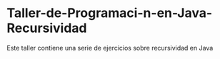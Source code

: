 # Taller-de-Programaci-n-en-Java-Recursividad
Este taller contiene una serie de ejercicios sobre recursividad en Java

